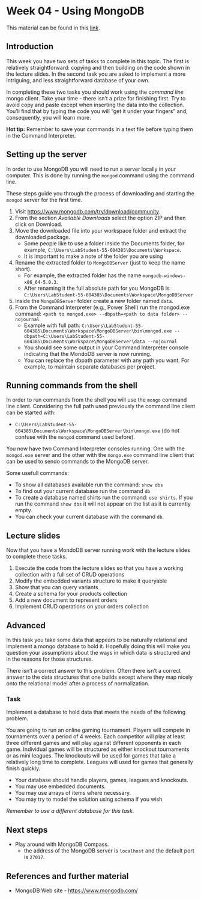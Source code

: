 # Week 04 - Using MongoDB

This material can be found in this [link](https://codeberg.org/kaduardo/shu-aaf/src/branch/main/week04-MongoDB/exercises04.md).

## Introduction

This week you have two sets of tasks to complete in this topic. The first is relatively straightforward: copying and then building on the code shown in the lecture slides. In the second task you are asked to implement a more intriguing, and less straightforward database of your own.

In completing these two tasks you should work using the *command line* mongo client. Take your time - there isn’t a prize for finishing first. Try to avoid copy and paste except when inserting the data into the collection. You’ll find that by typing the code you will “get it under your fingers” and, consequently, you will learn more.

**Hot tip:** Remember to save your commands in a text file before typing them in the Command Interpreter.

## Setting up the server

In order to use MongoDB you will need to run a server locally in your computer. This is done by running the `mongod` command using the command line.

These steps guide you through the process of downloading and starting the `mongod` server for the first time.

1. Visit <https://www.mongodb.com/try/download/community>.
2. From the section *Available Downloads* select the option ZIP and then click on Download.
3. Move the downloaded file into your workspace folder and extract the downloaded package.
    - Some people like to use a folder inside the Documents folder, for example, `C:\Users\LabStudent-55-604385\Documents\Workspace`.
    - It is important to make a note of the folder you are using
4. Rename the extracted folder to `MongoDBServer` (just to keep the name short). 
    - For example, the extracted folder has the name `mongodb-windows-x86_64-5.0.3`.
    - After renaming it the full absolute path for you MongoDB is `C:\Users\LabStudent-55-604385\Documents\Workspace\MongoDBServer`
5. Inside the `MongoDBServer` folder create a new folder named `data`. 
6. From the Command Interpreter (e.g., Power Shell) run the mongod.exe command: `<path to mongod.exe> --dbpath=<path to data folder> --nojournal`
    - Example with full path: `C:\Users\LabStudent-55-604385\Documents\Workspace\MongoDBServer\bin\mongod.exe --dbpath=C:\Users\LabStudent-55-604385\Documents\Workspace\MongoDBServer\data --nojournal`
    - You should see some output in your Command Interpreter console indicating that the MondoDB server is now running. 
    - You can replace the dbpath parameter with any path you want. For example, to maintain separate databases per project.

## Running commands from the shell

In order to run commands from the shell you will use the `mongo` command line client.
Considering the full path used previously the command line client can be started with: 

- `C:\Users\LabStudent-55-604385\Documents\Workspace\MongoDBServer\bin\mongo.exe` (do not confuse with the `mongod` command used before).

You now have two Command Interpreter consoles running. One with the `mongod.exe` server and the other with the `mongo.exe` command line client that can be used to sendo commands to the MongoDB server.

Some usefull commands:

- To show all databases available run the command:
`show dbs`
- To find out your current database run the command `db`
- To create a database named shirts run the command: `use shirts`. If you run the command `show dbs` it will not appear on the list as it is currently empty.
- You can check your current database with the command `db`.

## Lecture slides

Now that you have a MondoDB server running work with the lecture slides to complete these tasks. 

1. Execute the code from the lecture slides so that you have a working collection with a full set of CRUD operations
2. Modify the embedded variants structure to make it queryable
3. Show that you can query variants
4. Create a schema for your products collection
5. Add a new document to represent orders
6. Implement CRUD operations on your orders collection

## Advanced

In this task you take some data that appears to be naturally relational and implement a mongo database to hold it. Hopefully doing this will make you question your assumptions about the ways in which data is structured and in the reasons for those structures.

There isn’t a correct answer to this problem. Often there isn’t a correct answer to the data structures that one builds except where they map nicely onto the relational model after a process of normalization.

### Task

Implement a database to hold data that meets the needs of the following problem.

You are going to run an online gaming tournament. Players will compete in tournaments over a period of 4 weeks. Each competitor will play at least three different games and will play against different opponents in each game. Individual games will be structured as either knockout tournaments or as mini leagues. The knockouts will be used for games that take a relatively long time to complete. Leagues will used for games that generally finish quickly.

- Your database should handle players, games, leagues and knockouts.
- You may use embedded documents.
- You may use arrays of items where necessary.
- You may try to model the solution using schema if you wish

*Remember to use a different database for this task.*

## Next steps

- Play around with MongoDB Compass.
    - the address of the MongoDB server is `localhost` and the default port is `27017`.

## References and further material

- MongoDB Web site - <https://www.mongodb.com/>
